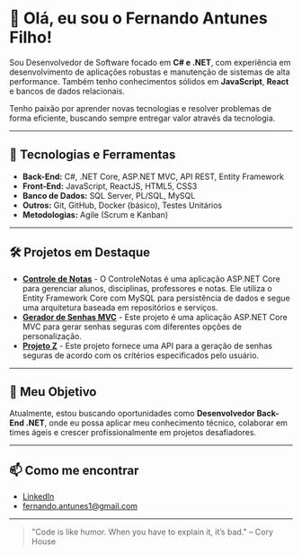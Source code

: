 # 👋 Olá, eu sou o Fernando Antunes Filho!

Sou Desenvolvedor de Software focado em **C# e .NET**, com experiência em desenvolvimento de aplicações robustas e manutenção de sistemas de alta performance. Também tenho conhecimentos sólidos em **JavaScript**, **React** e bancos de dados relacionais.

Tenho paixão por aprender novas tecnologias e resolver problemas de forma eficiente, buscando sempre entregar valor através da tecnologia.

---

## 🚀 Tecnologias e Ferramentas

- **Back-End:** C#, .NET Core, ASP.NET MVC, API REST, Entity Framework
- **Front-End:** JavaScript, ReactJS, HTML5, CSS3
- **Banco de Dados:** SQL Server, PL/SQL, MySQL
- **Outros:** Git, GitHub, Docker (básico), Testes Unitários
- **Metodologias:** Agile (Scrum e Kanban)

---

## 🛠️ Projetos em Destaque

- [**Controle de Notas**]([https://github.com/FernandoAntunesFilho/ProjetoX](https://github.com/FernandoAntunesFilho/ControleNotas)) - O ControleNotas é uma aplicação ASP.NET Core para gerenciar alunos, disciplinas, professores e notas. Ele utiliza o Entity Framework Core com MySQL para persistência de dados e segue uma arquitetura baseada em repositórios e serviços.
- [**Gerador de Senhas MVC**]([https://github.com/FernandoAntunesFilho/ProjetoY](https://github.com/FernandoAntunesFilho/GeradorSenhasMVC)) - Este projeto é uma aplicação ASP.NET Core MVC para gerar senhas seguras com diferentes opções de personalização.
- [**Projeto Z**]([https://github.com/FernandoAntunesFilho/ProjetoZ](https://github.com/FernandoAntunesFilho/GeradorSenhas)) - Este projeto fornece uma API para a geração de senhas seguras de acordo com os critérios especificados pelo usuário.

---

## 🎯 Meu Objetivo

Atualmente, estou buscando oportunidades como **Desenvolvedor Back-End .NET**, onde eu possa aplicar meu conhecimento técnico, colaborar em times ágeis e crescer profissionalmente em projetos desafiadores.

---

## 📫 Como me encontrar

- [LinkedIn](https://www.linkedin.com/in/fernandoantunesfilho/)
- fernando.antunes1@gmail.com

---

> "Code is like humor. When you have to explain it, it’s bad." – Cory House

